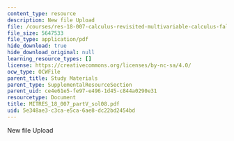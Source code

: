 ```yaml
---
content_type: resource
description: New file Upload
file: /courses/res-18-007-calculus-revisited-multivariable-calculus-fall-2011/5e348ae3c3cae5ca6ae8dc22bd2454bd_MITRES_18_007_partV_sol08.pdf
file_size: 5647533
file_type: application/pdf
hide_download: true
hide_download_original: null
learning_resource_types: []
license: https://creativecommons.org/licenses/by-nc-sa/4.0/
ocw_type: OCWFile
parent_title: Study Materials
parent_type: SupplementalResourceSection
parent_uid: ce4e61e5-fe97-e496-1d45-c844a0290e31
resourcetype: Document
title: MITRES_18_007_partV_sol08.pdf
uid: 5e348ae3-c3ca-e5ca-6ae8-dc22bd2454bd
---
```

New file Upload